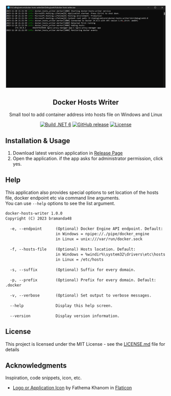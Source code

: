<a name="readme-top"></a>

<div align="center">
  <a href="https://github.com/bramanda48/docker-hosts-writer">
    <img src="./screenshoot/image-1.png" alt="Screenshoot" width="500px">
  </a>
  <h2 align="center">Docker Hosts Writer</h2>
  <div align="center">
    <p align="center">Small tool to add container address into hosts file on Windows and Linux</p>
    <div>
        <a href="https://github.com/bramanda48/docker-hosts-writer/actions?query=workflow:%22Build+.NET+6%22"><img src="https://github.com/bramanda48/docker-hosts-writer/workflows/Build%20.NET%206/badge.svg" alt="Build .NET 6"></a>
        <a href="https://github.com/bramanda48/docker-hosts-writer/releases/"><img src="https://img.shields.io/github/release/bramanda48/docker-hosts-writer?include_prereleases=&sort=semver&color=blue" alt="GitHub release"></a>
        <a href="#license"><img src="https://img.shields.io/badge/License-MIT-blue" alt="License"></a>
    </div>
  </div>
</div>

## Installation & Usage
1. Download latest version application in [Release Page](https://github.com/bramanda48/docker-hosts-writer/releases/)
2. Open the application. if the app asks for administrator permission, click yes.

## Help
This application also provides special options to set location of the hosts file, docker endpoint etc via command line arguments. 
<br/>You can use `--help` options to see the list argument.

```
docker-hosts-writer 1.0.0
Copyright (C) 2023 bramanda48

  -e, --endpoint      (Optional) Docker Engine API endpoint. Default:
                      in Windows = npipe://./pipe/docker_engine
                      in Linux = unix:///var/run/docker.sock

  -f, --hosts-file    (Optional) Hosts location. Default:
                      in Windows = %windir%\system32\drivers\etc\hosts
                      in Linux = /etc/hosts

  -s, --suffix        (Optional) Suffix for every domain.

  -p, --prefix        (Optional) Prefix for every domain. Default: .docker

  -v, --verbose       (Optional) Set output to verbose messages.

  --help              Display this help screen.

  --version           Display version information.
```

## License

This project is licensed under the MIT License - see the [LICENSE.md](https://github.com/bramanda48/docker-hosts-writer/blob/master/LICENSE.md) file for details

## Acknowledgments

Inspiration, code snippets, icon, etc.
* [Logo or Application Icon](https://www.flaticon.com/free-icon/web_7362015) by Fathema Khanom in [Flaticon](https://www.flaticon.com/)
